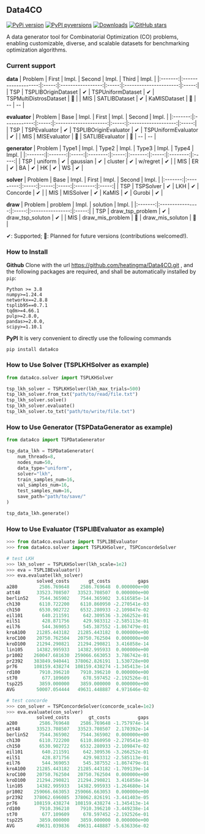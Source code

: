 ## Data4CO

[![PyPi version](https://badgen.net/pypi/v/data4co/)](https://pypi.org/pypi/data4co/)
[![PyPI pyversions](https://img.shields.io/badge/dynamic/json?color=blue&label=python&query=info.requires_python&url=https%3A%2F%2Fpypi.org%2Fpypi%2Fdata4co%2Fjson)](https://pypi.python.org/pypi/data4co/)
[![Downloads](https://static.pepy.tech/badge/data4co)](https://pepy.tech/project/data4co)
[![GitHub stars](https://img.shields.io/github/stars/heatingma/Data4CO.svg?style=social&label=Star&maxAge=8640)](https://GitHub.com/heatingma/Data4CO/stargazers/) 

A data generator tool for Combinatorial Optimization (CO) problems, enabling customizable, diverse, and scalable datasets for benchmarking optimization algorithms.

### Current support

**data**
| Problem |        First        | Impl. |      Second       | Impl. |         Third          | Impl. |
|:-------:|:-------------------:|:-----:|:-----------------:|:-----:|:----------------------:|:-----:|
|   TSP   | TSPLIBOriginDataset |   ✔   | TSPUniformDataset |   ✔   | TSPMultiDistrosDataset |  📆   |
|   MIS   |    SATLIBDataset    |   ✔   |   KaMISDataset    |  📆   |           --           |  --   |

**evaluator**
| Problem |     Base     | Impl. |         First         | Impl. |       Second        | Impl. |
|:-------:|:------------:|:-----:|:---------------------:|:-----:|:-------------------:|:-----:|
|   TSP   | TSPEvaluator |   ✔   | TSPLIBOriginEvaluator |   ✔   | TSPUniformEvaluator |   ✔   |
|   MIS   | MISEvaluator |  📆   |    SATLIBEvaluator    |  📆   |         --          |  --   |

**generator**
| Problem |  Type1  | Impl. |  Type2   | Impl. |  Type3  | Impl. |  Type4   | Impl. |
|:-------:|:-------:|:-----:|:--------:|:-----:|:-------:|:-----:|:--------:|:-----:|
|   TSP   | uniform |   ✔   | gaussian |   ✔   | cluster |   ✔   | w/regret |   ✔   |
|   MIS   |   ER    |   ✔   |    BA    |   ✔   |   HK    |   ✔   |    WS    |   ✔   |

**solver**
| Problem |   Base    | Impl. | First | Impl. |  Second  | Impl. |
|:-------:|:---------:|:-----:|:-----:|:-----:|:--------:|:-----:|
|   TSP   | TSPSolver |   ✔   |  LKH  |   ✔   | Concorde |   ✔   |
|   MIS   | MISSolver |   ✔   | KaMIS |   ✔   |  Gurobi  |   ✔   |

**draw**
| Problem |     problem      | Impl. |     solution     | Impl. |
|:-------:|:----------------:|:-----:|:----------------:|:-----:|
|   TSP   | draw_tsp_problem |   ✔   | draw_tsp_soluton |   ✔   |
|   MIS   | draw_mis_problem |  📆   | draw_mis_soluton |  📆   |

✔: Supported; 📆: Planned for future versions (contributions welcomed!).

### How to Install

**Github**
Clone with the url https://github.com/heatingma/Data4CO.git , and the following packages are required, and shall be automatically installed by ``pip``:
```
Python >= 3.8
numpy>=1.24.4
networkx==2.8.8
tsplib95==0.7.1
tqdm>=4.66.1
pulp>=2.8.0, 
pandas>=2.0.0,
scipy>=1.10.1
```

**PyPI**
It is very convenient to directly use the following commands
```
pip install data4co
```

### How to Use Solver (TSPLKHSolver as example)

```python
from data4co.solver import TSPLKHSolver

tsp_lkh_solver = TSPLKHSolver(lkh_max_trials=500)
tsp_lkh_solver.from_txt("path/to/read/file.txt")
tsp_lkh_solver.solve()
tsp_lkh_solver.evaluate()
tsp_lkh_solver.to_txt("path/to/write/file.txt")
```

### How to Use Generator (TSPDataGenerator as example)

```python
from data4co import TSPDataGenerator

tsp_data_lkh = TSPDataGenerator(
    num_threads=8,
    nodes_num=50,
    data_type="uniform",
    solver="lkh",
    train_samples_num=16,
    val_samples_num=16,
    test_samples_num=16,
    save_path="path/to/save/"
)

tsp_data_lkh.generate()
```

### How to Use Evaluator (TSPLIBEvaluator as example)

```python
>>> from data4co.evaluate import TSPLIBEvaluator
>>> from data4co.solver import TSPLKHSolver, TSPConcordeSolver

# test LKH
>>> lkh_solver = TSPLKHSolver(lkh_scale=1e2)
>>> eva = TSPLIBEvaluator()
>>> eva.evaluate(lkh_solver)
           solved_costs       gt_costs          gaps
a280        2586.769648    2586.769648  0.000000e+00
att48      33523.708507   33523.708507  0.000000e+00
berlin52    7544.365902    7544.365902  3.616585e-14
ch130       6110.722200    6110.860950 -2.270541e-03
ch150       6530.902722    6532.280933 -2.109847e-02
eil101       640.211591     642.309536 -3.266252e-01
eil51        428.871756     429.983312 -2.585113e-01
eil76        544.369053     545.387552 -1.867479e-01
kroA100    21285.443182   21285.443182  0.000000e+00
kroC100    20750.762504   20750.762504  0.000000e+00
kroD100    21294.290821   21294.290821  3.416858e-14
lin105     14382.995933   14382.995933  0.000000e+00
pr1002    260047.681630  259066.663053  3.786742e-01
pr2392    383849.940441  378062.826191  1.530728e+00
pr76      108159.438274  108159.438274 -1.345413e-14
rd100       7910.396210    7910.396210  0.000000e+00
st70         677.109609     678.597452 -2.192526e-01
tsp225      3859.000000    3859.000000  0.000000e+00
AVG        50007.054444   49631.448887  4.971646e-02

# test concorde
>>> con_solver = TSPConcordeSolver(concorde_scale=1e2)
>>> eva.evaluate(con_solver)
           solved_costs       gt_costs          gaps
a280        2586.769648    2586.769648 -1.757974e-14
att48      33523.708507   33523.708507  2.170392e-14
berlin52    7544.365902    7544.365902  0.000000e+00
ch130       6110.722200    6110.860950 -2.270541e-03
ch150       6530.902722    6532.280933 -2.109847e-02
eil101       640.211591     642.309536 -3.266252e-01
eil51        428.871756     429.983312 -2.585113e-01
eil76        544.369053     545.387552 -1.867479e-01
kroA100    21285.443182   21285.443182 -1.709139e-14
kroC100    20750.762504   20750.762504  0.000000e+00
kroD100    21294.290821   21294.290821  3.416858e-14
lin105     14382.995933   14382.995933 -1.264680e-14
pr1002    259066.663053  259066.663053  0.000000e+00
pr2392    378062.696085  378062.826191 -3.441403e-05
pr76      108159.438274  108159.438274 -1.345413e-14
rd100       7910.396210    7910.396210 -3.449238e-14
st70         677.109609     678.597452 -2.192526e-01
tsp225      3859.000000    3859.000000  0.000000e+00
AVG        49631.039836   49631.448887 -5.636336e-02
```